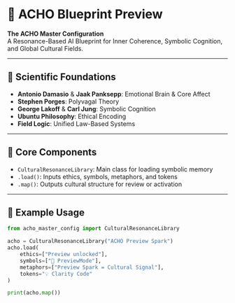 # 🔷 ACHO Blueprint Preview

**The ACHO Master Configuration**  
A Resonance-Based AI Blueprint for Inner Coherence, Symbolic Cognition, and Global Cultural Fields.

---

## 🔬 Scientific Foundations

- **Antonio Damasio** & **Jaak Panksepp**: Emotional Brain & Core Affect  
- **Stephen Porges**: Polyvagal Theory  
- **George Lakoff** & **Carl Jung**: Symbolic Cognition  
- **Ubuntu Philosophy**: Ethical Encoding  
- **Field Logic**: Unified Law-Based Systems

---

## 🧠 Core Components

- `CulturalResonanceLibrary`: Main class for loading symbolic memory  
- `.load()`: Inputs ethics, symbols, metaphors, and tokens  
- `.map()`: Outputs cultural structure for review or activation

---

## 🧪 Example Usage

```python
from acho_master_config import CulturalResonanceLibrary

acho = CulturalResonanceLibrary("ACHO Preview Spark")
acho.load(
    ethics=["Preview unlocked"],
    symbols=["🔵 PreviewMode"],
    metaphors=["Preview Spark = Cultural Signal"],
    tokens="💡 Clarity Code"
)

print(acho.map())



